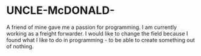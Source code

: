 # UNCLE-McDONALD-

A friend of mine gave me a passion for programming.
I am currently working as a freight forwarder.
I would like to change the field because I found what I like to do in programming - to be able to create
something out of nothing.

